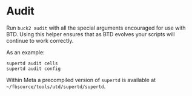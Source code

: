 # Audit

Run `buck2 audit` with all the special arguments encouraged for use with BTD.
Using this helper ensures that as BTD evolves your scripts will continue to work
correctly.

As an example:

```shell
supertd audit cells
supertd audit config
```

Within Meta a precompiled version of `supertd` is available at
`~/fbsource/tools/utd/supertd/supertd`.
